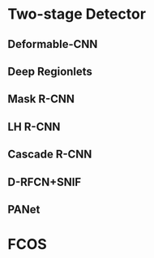 # Two-stage Detector
## Deformable-CNN
## Deep Regionlets
## Mask R-CNN
## LH R-CNN
## Cascade R-CNN
## D-RFCN+SNIF
## PANet
# FCOS